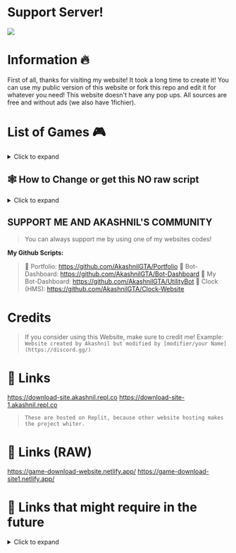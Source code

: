# Support Server!
<a href="https://discord.gg/jGEPhDtqaY"><img src="https://discord.com/api/guilds/1103294223509356627/widget.png?style=banner2"></a>
# Information 🔥
First of all, thanks for visiting my website! It took a long time to create it! You can use my public version of this website or fork this repo and edit it for whatever you need! This website doesn't have any pop ups. All sources are free and without ads (we also have 1fichier).
# List of Games 🎮

<details>
  <summary>Click to expand</summary>

* GTA 5
* GTA San Andreas
* Red Dead Redemption II
* Roblox (for faster download)
* Minecraft
* Cyberpunk 2077
* GTA Vice City
* GTA III
* GTA Trilogy
* Alien Shooter
* Alien Shooter 2: The Legend
* Alien Shooter 2
* Age Of Empires II
* Battlefield 2: Bad Company
* Call Of Duty: Black Ops 1
* Crysis 1 
* Fallout New Vegas (Part 1 & Part 2)
* Half-Life 2
* Hitman Contracts 3
* Mafia II
* Mirror Edge
* Red Alert 3
* Sniper Elite 3
* Far Cry 4
* Freedom Fighters
* Hitman Absolution 
* The Forest
* Tomb Raider 2013

</details>

## 🕸️ How to Change or get this NO raw script

<details>
  <summary>Click to expand</summary>

> 1. Go to [Replit](replit.com) and sign up/login there.
> 2. Fork my [Repl 1 & 2 which is the latest 2 repls in my profile.](replit.com/@Akashnil)
> 3. Change whatever you want in index.html.
> 4. Your website is ready to go (Note: You have to credit me before finishing your script.)

</details>

## SUPPORT ME AND AKASHNIL'S COMMUNITY

> You can always support me by using one of my websites codes!

**__My Github Scripts:__**
> 
> 🔗 Portfolio: https://github.com/AkashnilGTA/Portfolio
> 🔗 Bot-Dashboard: https://github.com/AkashnilGTA/Bot-Dashboard
> 🔗 My Bot-Dashboard: https://github.com/AkashnilGTA/UtilityBot
> 🔗 Clock (HMS): https://github.com/AkashnilGTA/Clock-Website

# Credits

> If you consider using this Website, make sure to credit me!
> Example: `Website created by Akashnil but modified by [modifier/your Name](https://discord.gg/)`

# 🔗 Links

https://download-site.akashnil.repl.co
https://download-site-1.akashnil.repl.co

> `These are hosted on Replit, because other website hosting makes the project whiter.`

# 🔗 Links (RAW)

https://game-download-website.netlify.app/
https://game-download-site1.netlify.app/

# 🔗 Links that might require in the future

<details>
  <summary>Click to expand</summary>
 
      World Clock (Open Script on Github): https://clockhms.netlify.app/
      My Portfolio (Open Script on Github): https://portfolio-akashnil.netlify.app/
      My Bot's Website (Open Script on Github): https://utilitybot.netlify.app/
      V2: My Bot's Website (Open Script on Github): https://botdash.netlify.app/ 
      Discord Server: https://discord.gg/h5xdQva9hK
      Old Server: https://discord.gg/hqD3XtGWWV

# 🔗  Useful Links:
 
 Emojis:  https://getemoji.com/
 Emojis2:  https://emojipedia.org/
 Symbols:  https://coolsymbols.com/
 Cool Avatar Maker:  https://discord-avatar-maker.app/
 Cool Translator: https://deepl.com/
      Discord Active Developer:  https://discord.com/developers/active-developer
      Make Cool Designs:  https://canvas.com/
      Make Time Stamps:  https://hammertime.cyou/

      If you need an easy TimeStamp Maker, then use [this](https://discordtimestamp.com/).
</details>
